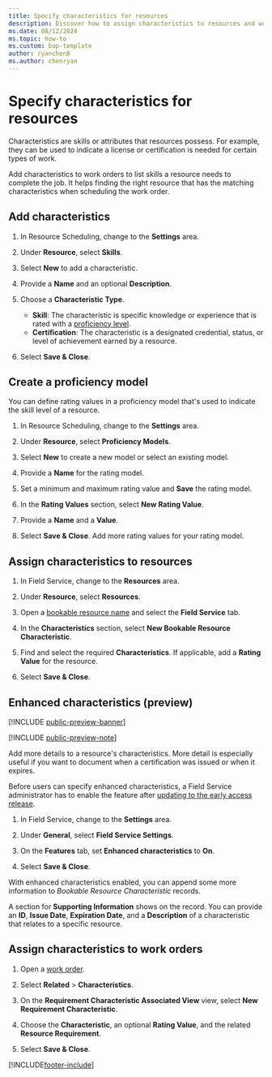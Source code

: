 ```yaml
---
title: Specify characteristics for resources
description: Discover how to assign characteristics to resources and work orders to list the skills needed to complete the job.
ms.date: 08/12/2024
ms.topic: how-to
ms.custom: bap-template
author: ryanchen8
ms.author: chenryan
---
```


# Specify characteristics for resources

Characteristics are skills or attributes that resources possess. For example, they can be used to indicate a license or certification is needed for certain types of work.  
  
Add characteristics to work orders to list skills a resource needs to complete the job. It helps finding the right resource that has the matching characteristics when scheduling the work order.
  
## Add characteristics  
  
1. In Resource Scheduling, change to the **Settings** area.

1. Under **Resource**, select **Skills**.

1. Select **New** to add a characteristic.

1. Provide a **Name** and an optional **Description**.

1. Choose a **Characteristic Type**.

   - **Skill**: The characteristic is specific knowledge or experience that is rated with a [proficiency level](#create-a-proficiency-model).
   - **Certification**: The characteristic is a designated credential, status, or level of achievement earned by a resource.

1. Select **Save & Close**.

## Create a proficiency model

You can define rating values in a proficiency model that's used to indicate the skill level of a resource.

1. In Resource Scheduling, change to the **Settings** area.

1. Under **Resource**, select **Proficiency Models**.
  
1. Select **New** to create a new model or select an existing model.

1. Provide a **Name** for the rating model.

1. Set a minimum and maximum rating value and **Save** the rating model.

1. In the **Rating Values** section, select **New Rating Value**.

1. Provide a **Name** and a **Value**.

1. Select **Save & Close**. Add more rating values for your rating model.

## Assign characteristics to resources  
  
1. In Field Service, change to the **Resources** area.

1. Under **Resource**, select **Resources**.
  
1. Open a [bookable resource name](set-up-bookable-resources.md) and select the **Field Service** tab.

1. In the **Characteristics** section, select **New Bookable Resource Characteristic**.  
  
1. Find and select the required **Characteristics**. If applicable, add a **Rating Value** for the resource.  
  
1. Select **Save & Close**.

## Enhanced characteristics (preview)

[!INCLUDE [public-preview-banner](../includes/public-preview-banner.md)]

[!INCLUDE [public-preview-note](../includes/public-preview-note.md)]

Add more details to a resource's characteristics. More detail is especially useful if you want to document when a certification was issued or when it expires.

Before users can specify enhanced characteristics, a Field Service administrator has to enable the feature after [updating to the early access release](/dynamics365/get-started/release-schedule).

1. In Field Service, change to the **Settings** area.

1. Under **General**, select **Field Service Settings**.

1. On the **Features** tab, set **Enhanced characteristics** to **On**.

1. Select **Save & Close**.

With enhanced characteristics enabled, you can append some more information to *Bookable Resource Characteristic* records.

A section for **Supporting Information** shows on the record. You can provide an **ID**, **Issue Date**, **Expiration Date**, and a **Description** of a characteristic that relates to a specific resource.
  
## Assign characteristics to work orders  
  
1. Open a [work order](create-work-order.md).
  
1. Select **Related** > **Characteristics**.  
  
1. On the **Requirement Characteristic Associated View** view, select **New Requirement Characteristic**.  
  
1. Choose the **Characteristic**, an optional **Rating Value**, and the related **Resource Requirement**.
  
1. Select **Save & Close**.

[!INCLUDE[footer-include](../includes/footer-banner.md)]
